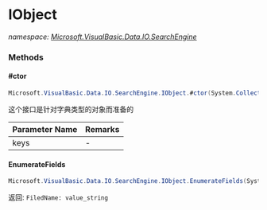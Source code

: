 ﻿# IObject
_namespace: <a href="#" onClick="load('/docs/Microsoft.VisualBasic.Data.IO.SearchEngine/index.md')">Microsoft.VisualBasic.Data.IO.SearchEngine</a>_





### Methods

#### #ctor
```csharp
Microsoft.VisualBasic.Data.IO.SearchEngine.IObject.#ctor(System.Collections.Generic.IEnumerable{System.String})
```
这个接口是针对字典类型的对象而准备的

|Parameter Name|Remarks|
|--------------|-------|
|keys|-|


#### EnumerateFields
```csharp
Microsoft.VisualBasic.Data.IO.SearchEngine.IObject.EnumerateFields(System.Object)
```
返回: ``FiledName: value_string``


